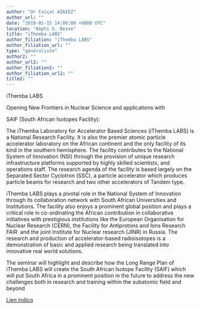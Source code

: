 ```yaml
---
author: "Dr Faiçal AZAIEZ"
author_url: ""
date: "2019-01-15 14:00:00 +0000 UTC"
location: "Amphi G. Besse"
title: "iThemba LABS"
author_filiation: "iThemba LABS"
author_filiation_url: ""
type: "généraliste"
author2: ""
author_url2: ""
author_filiation2: ""
author_filiation_url2: ""
title2: ""
---
```

iThemba LABS

Opening New Frontiers in Nuclear Science and applications with

SAIF (South African Isotopes Facility):

The iThemba Laboratory for Accelerator Based Sciences (iThemba LABS) is a National Research Facility. It is also the premier atomic particle accelerator laboratory on the African continent and the only facility of its kind in the southern hemisphere. The facility contributes to the National System of Innovation (NSI) through the provision of unique research infrastructure platforms supported by highly skilled scientists, and operations staff. The research agenda of the facility is based largely on the Separated Sector Cyclotron (SSC), a particle accelerator which produces particle beams for research and two other accelerators of Tandem type.

iThemba LABS plays a pivotal role in the National System of Innovation through its collaboration network with South African Universities and Institutions. The facility also enjoys a prominent global position and plays a critical role in co-ordinating the African contribution in collaborative initiatives with prestigious institutions like the European Organisation for Nuclear Research (CERN), the Facility for Antiprotons and Ions Research FAIR  and the joint Institute for Nuclear research (JINR) in Russia. The research and production of accelerator-based radioisotopes is a demonstration of basic and applied research being translated into innovative real world solutions.

The seminar will highlight and describe how the Long Range Plan of iThemba LABS will create the South African Isotope Facility (SAIF) which will put South Africa in a prominent position in the future to address the new challenges both in research and training within the subatomic field and beyond

[Lien indico](https://indico.in2p3.fr/event/18496/)
